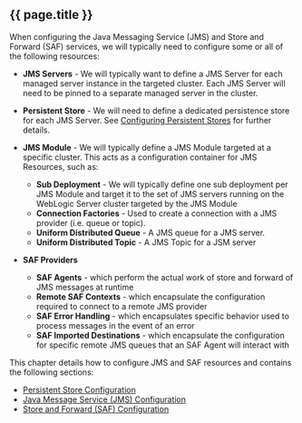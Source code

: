 ## {{ page.title }}

When configuring the Java Messaging Service (JMS) and Store and Forward (SAF) services, we will typically need to configure some or all of the following resources:

* **JMS Servers** - We will typically want to define a JMS Server for each managed server instance in the targeted cluster. Each JMS Server will need to be pinned to a separate managed server in the cluster.

* **Persistent Store** - We will need to define a dedicated persistence store for each JMS Server. See [Configuring Persistent Stores](/platform/resources/weblogic/jms/persistent-stores/README.md) for further details.


* **JMS Module** - We will typically define a JMS Module targeted at a specific cluster. This acts as a configuration container for JMS Resources, such as:
   * **Sub Deployment** - We will typically define one sub deployment per JMS Module and target it to the set of JMS servers running on the WebLogic Server cluster targeted by the JMS Module
   * **Connection Factories** - Used to create a connection with a JMS provider (i.e. queue or topic).
   * **Uniform Distributed Queue** - A JMS queue for a JMS server. 
   * **Uniform Distributed Topic** - A JMS Topic for a JSM server


* **SAF Providers**
   * **SAF Agents** - which perform the actual work of store and forward of JMS messages at runtime
   * **Remote SAF Contexts** - which encapsulate the configuration required to connect to a remote JMS provider
   * **SAF Error Handling** - which encapsulates specific behavior used to process messages in the event of an error
   * **SAF Imported Destinations** - which encapsulate the configuration for specific remote JMS queues that an SAF Agent will interact with
   
This chapter details how to configure JMS and SAF resources and contains the following sections:
* [Persistent Store Configuration](/platform/resources/weblogic/jms/persistent-stores/README.md)
* [Java Message Service (JMS) Configuration](/platform/resources/weblogic/jms/modules/README.md)
* [Store and Forward (SAF) Configuration](/platform/resources/weblogic/jms/store-and-forward/README.md)






























